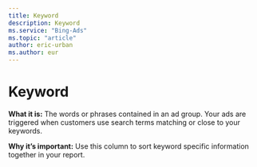 ```yaml
---
title: Keyword
description: Keyword
ms.service: "Bing-Ads"
ms.topic: "article"
author: eric-urban
ms.author: eur
---
```


# Keyword

**What it is:**    The words or phrases contained in an ad group. Your ads are triggered when customers use search terms matching or close to your keywords.

**Why it’s important:**    Use this column to sort keyword specific information together in your report.



